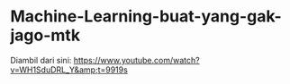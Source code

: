 # Machine-Learning-buat-yang-gak-jago-mtk
Diambil dari sini: https://www.youtube.com/watch?v=WH1SduDRL_Y&amp;t=9919s

